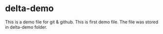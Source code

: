 # delta-demo
This is a demo file for git &amp; github. This is first demo file.
The file was stored in delta-demo folder.
